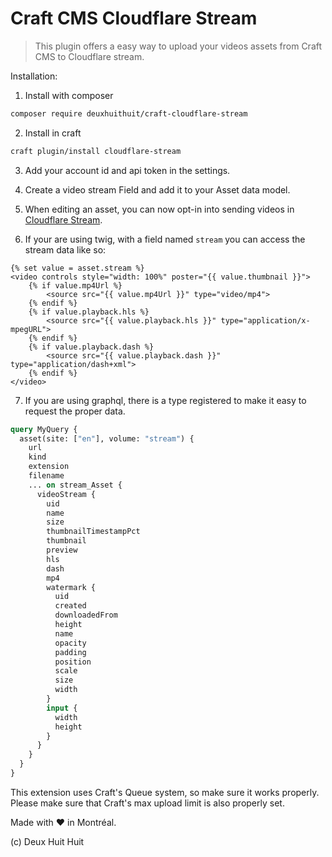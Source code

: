 # Craft CMS Cloudflare Stream

> This plugin offers a easy way to upload your videos assets from Craft CMS to Cloudflare stream.

Installation:

1) Install with composer

```sh
composer require deuxhuithuit/craft-cloudflare-stream
```

2) Install in craft

```sh
craft plugin/install cloudflare-stream
```

3) Add your account id and api token in the settings.

4) Create a video stream Field and add it to your Asset data model.

5) When editing an asset, you can now opt-in into sending videos in
[Cloudflare Stream](https://www.cloudflare.com/products/cloudflare-stream/).

6) If your are using twig, with a field named `stream` you can access the stream data like so:

```twig
{% set value = asset.stream %}
<video controls style="width: 100%" poster="{{ value.thumbnail }}">
    {% if value.mp4Url %}
        <source src="{{ value.mp4Url }}" type="video/mp4">
    {% endif %}
    {% if value.playback.hls %}
        <source src="{{ value.playback.hls }}" type="application/x-mpegURL">
    {% endif %}
    {% if value.playback.dash %}
        <source src="{{ value.playback.dash }}" type="application/dash+xml">
    {% endif %}
</video>
```

7) If you are using graphql, there is a type registered to make it easy to request the proper data.

```graphql
query MyQuery {
  asset(site: ["en"], volume: "stream") {
    url
    kind
    extension
    filename
    ... on stream_Asset {
      videoStream {
        uid
        name
        size
        thumbnailTimestampPct
        thumbnail
        preview
        hls
        dash
        mp4
        watermark {
          uid
          created
          downloadedFrom
          height
          name
          opacity
          padding
          position
          scale
          size
          width
        }
        input {
          width
          height
        }
      }
    }
  }
}
```

This extension uses Craft's Queue system, so make sure it works properly.
Please make sure that Craft's max upload limit is also properly set.

Made with ❤️ in Montréal.

(c) Deux Huit Huit
